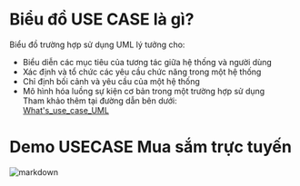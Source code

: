 # Biểu đồ USE CASE là gì?

Biểu đồ trường hợp sử dụng UML lý tưởng cho:
  * Biểu diễn các mục tiêu của tương tác giữa hệ thống và người dùng 
  * Xác định và tổ chức các yêu cầu chức năng trong một hệ thống
  * Chỉ định bối cảnh và yêu cầu của một hệ thống
  * Mô hình hóa luồng sự kiện cơ bản trong một trường hợp sử dụng  
Tham khảo thêm tại đường dẫn bên dưới:  
        [What's_use_case_UML](https://www.lucidchart.com/pages/uml-use-case-diagram)


# Demo USECASE Mua sắm trực tuyến

![markdown](https://www.planttext.com/api/plantuml/svg/N99DQiCm48NtEiNWlNs04aoAkmcqn63QRH7I48l8af56AQRqP5tqIBr2vHy5kIlflVSn8sRq-_rpzCGTXK4pnWLP1qtmP0TqcomU0_LeI0bEofe2k8VPWiF1exifWNMTq9ESGPgWTVQc9Bg5FZsr2MWSIaNGycc897HhWOLQeor9V9GZrmLZ3WLnSz48nTbePH2wtewZCXVe9ayu59yC87WKt4VcJU47g6ZxfVPhypuxEV72hmXjSAAFCa59vs1ZXr4Z8JGzYgiDbE2aS_ZPNa2PH4Ib3Fi2O2mD5SgohE_lsKweGbNd_U4XJbSP7OISfvidbLpHr7r3XGuBcZVQbTm5zxUnT5lmUQrxPrvTtYodTkP-U__JTOsCiICQ6R_Q7m000F__0m00)

